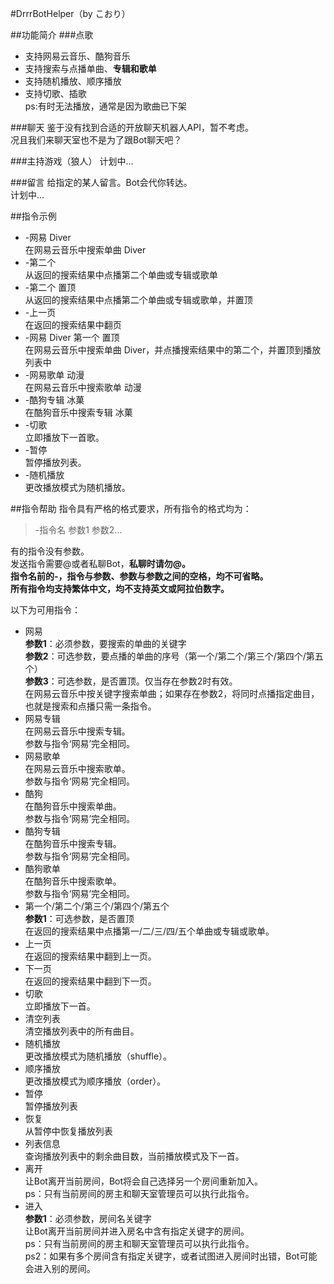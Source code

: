 #DrrrBotHelper（by こおり）

##功能简介
###点歌
+ 支持网易云音乐、酷狗音乐
+ 支持搜索与点播单曲、**专辑和歌单**
+ 支持随机播放、顺序播放
+ 支持切歌、插歌  
ps:有时无法播放，通常是因为歌曲已下架

###聊天
鉴于没有找到合适的开放聊天机器人API，暂不考虑。  
况且我们来聊天室也不是为了跟Bot聊天吧？

###主持游戏（狼人）
计划中...

###留言
给指定的某人留言。Bot会代你转达。  
计划中...

##指令示例
+ -网易 Diver  
在网易云音乐中搜索单曲 Diver
+ -第二个  
从返回的搜索结果中点播第二个单曲或专辑或歌单
+ -第二个 置顶  
从返回的搜索结果中点播第二个单曲或专辑或歌单，并置顶
+ -上一页  
在返回的搜索结果中翻页
+ -网易 Diver 第一个 置顶  
在网易云音乐中搜索单曲 Diver，并点播搜索结果中的第二个，并置顶到播放列表中
+ -网易歌单 动漫  
在网易云音乐中搜索歌单 动漫
+ -酷狗专辑 冰菓  
在酷狗音乐中搜索专辑 冰菓
+ -切歌  
立即播放下一首歌。
+ -暂停  
暂停播放列表。
+ -随机播放  
更改播放模式为随机播放。  

##指令帮助
指令具有严格的格式要求，所有指令的格式均为：

>-指令名 参数1 参数2...

有的指令没有参数。  
发送指令需要@或者私聊Bot，**私聊时请勿@。**  
**指令名前的-，指令与参数、参数与参数之间的空格，均不可省略。  
所有指令均支持繁体中文，均不支持英文或阿拉伯数字。**

以下为可用指令：  
+ 网易  
**参数1**：必须参数，要搜索的单曲的关键字  
**参数2**：可选参数，要点播的单曲的序号（第一个/第二个/第三个/第四个/第五个）  
**参数3**：可选参数，是否置顶。仅当存在参数2时有效。  
在网易云音乐中按关键字搜索单曲；如果存在参数2，将同时点播指定曲目，也就是搜索和点播只需一条指令。
+ 网易专辑  
在网易云音乐中搜索专辑。  
参数与指令‘网易’完全相同。
+ 网易歌单  
在网易云音乐中搜索歌单。  
参数与指令‘网易’完全相同。
+ 酷狗  
在酷狗音乐中搜索单曲。  
参数与指令‘网易’完全相同。
+ 酷狗专辑  
在酷狗音乐中搜索专辑。  
参数与指令‘网易’完全相同。
+ 酷狗歌单  
在酷狗音乐中搜索歌单。  
参数与指令‘网易’完全相同。
+ 第一个/第二个/第三个/第四个/第五个  
**参数1**：可选参数，是否置顶  
在返回的搜索结果中点播第一/二/三/四/五个单曲或专辑或歌单。
+ 上一页  
在返回的搜索结果中翻到上一页。
+ 下一页  
在返回的搜索结果中翻到下一页。
+ 切歌  
立即播放下一首。
+ 清空列表  
清空播放列表中的所有曲目。
+ 随机播放  
更改播放模式为随机播放（shuffle）。
+ 顺序播放  
更改播放模式为顺序播放（order）。
+ 暂停  
暂停播放列表
+ 恢复  
从暂停中恢复播放列表
+ 列表信息  
查询播放列表中的剩余曲目数，当前播放模式及下一首。
+ 离开  
让Bot离开当前房间，Bot将会自己选择另一个房间重新加入。  
ps：只有当前房间的房主和聊天室管理员可以执行此指令。
+ 进入  
**参数1**：必须参数，房间名关键字  
让Bot离开当前房间并进入房名中含有指定关键字的房间。  
ps：只有当前房间的房主和聊天室管理员可以执行此指令。  
ps2：如果有多个房间含有指定关键字，或者试图进入房间时出错，Bot可能会进入别的房间。
